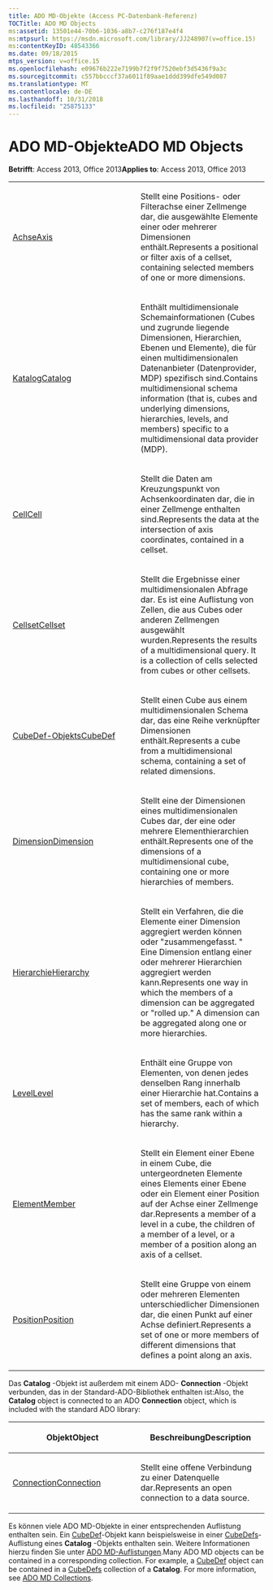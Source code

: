 ```yaml
---
title: ADO MD-Objekte (Access PC-Datenbank-Referenz)
TOCTitle: ADO MD Objects
ms:assetid: 13501e44-70b6-1036-a8b7-c276f187e4f4
ms:mtpsurl: https://msdn.microsoft.com/library/JJ248907(v=office.15)
ms:contentKeyID: 48543366
ms.date: 09/18/2015
mtps_version: v=office.15
ms.openlocfilehash: e09676b222e7199b7f2f9f7520ebf3d5436f9a3c
ms.sourcegitcommit: c557bbcccf37a6011f89aae1ddd399dfe549d087
ms.translationtype: MT
ms.contentlocale: de-DE
ms.lasthandoff: 10/31/2018
ms.locfileid: "25875133"
---
```

# <a name="ado-md-objects"></a><span data-ttu-id="dda2f-102">ADO MD-Objekte</span><span class="sxs-lookup"><span data-stu-id="dda2f-102">ADO MD Objects</span></span>


<span data-ttu-id="dda2f-103">**Betrifft**: Access 2013, Office 2013</span><span class="sxs-lookup"><span data-stu-id="dda2f-103">**Applies to**: Access 2013, Office 2013</span></span>

<table>
<colgroup>
<col style="width: 50%" />
<col style="width: 50%" />
</colgroup>
<tbody>
<tr class="odd">
<td><p><span data-ttu-id="dda2f-104"><a href="axis-object-ado-md.md">Achse</a></span><span class="sxs-lookup"><span data-stu-id="dda2f-104"><a href="axis-object-ado-md.md">Axis</a></span></span></p></td>
<td><p><span data-ttu-id="dda2f-105">Stellt eine Positions- oder Filterachse einer Zellmenge dar, die ausgewählte Elemente einer oder mehrerer Dimensionen enthält.</span><span class="sxs-lookup"><span data-stu-id="dda2f-105">Represents a positional or filter axis of a cellset, containing selected members of one or more dimensions.</span></span></p></td>
</tr>
<tr class="even">
<td><p><span data-ttu-id="dda2f-106"><a href="catalog-object-ado-md.md">Katalog</a></span><span class="sxs-lookup"><span data-stu-id="dda2f-106"><a href="catalog-object-ado-md.md">Catalog</a></span></span></p></td>
<td><p><span data-ttu-id="dda2f-107">Enthält multidimensionale Schemainformationen (Cubes und zugrunde liegende Dimensionen, Hierarchien, Ebenen und Elemente), die für einen multidimensionalen Datenanbieter (Datenprovider, MDP) spezifisch sind.</span><span class="sxs-lookup"><span data-stu-id="dda2f-107">Contains multidimensional schema information (that is, cubes and underlying dimensions, hierarchies, levels, and members) specific to a multidimensional data provider (MDP).</span></span></p></td>
</tr>
<tr class="odd">
<td><p><span data-ttu-id="dda2f-108"><a href="cell-object-ado-md.md">Cell</a></span><span class="sxs-lookup"><span data-stu-id="dda2f-108"><a href="cell-object-ado-md.md">Cell</a></span></span></p></td>
<td><p><span data-ttu-id="dda2f-109">Stellt die Daten am Kreuzungspunkt von Achsenkoordinaten dar, die in einer Zellmenge enthalten sind.</span><span class="sxs-lookup"><span data-stu-id="dda2f-109">Represents the data at the intersection of axis coordinates, contained in a cellset.</span></span></p></td>
</tr>
<tr class="even">
<td><p><span data-ttu-id="dda2f-110"><a href="cellset-object-ado-md.md">Cellset</a></span><span class="sxs-lookup"><span data-stu-id="dda2f-110"><a href="cellset-object-ado-md.md">Cellset</a></span></span></p></td>
<td><p><span data-ttu-id="dda2f-p101">Stellt die Ergebnisse einer multidimensionalen Abfrage dar. Es ist eine Auflistung von Zellen, die aus Cubes oder anderen Zellmengen ausgewählt wurden.</span><span class="sxs-lookup"><span data-stu-id="dda2f-p101">Represents the results of a multidimensional query. It is a collection of cells selected from cubes or other cellsets.</span></span></p></td>
</tr>
<tr class="odd">
<td><p><span data-ttu-id="dda2f-113"><a href="cubedef-object-ado-md.md">CubeDef-Objekts</a></span><span class="sxs-lookup"><span data-stu-id="dda2f-113"><a href="cubedef-object-ado-md.md">CubeDef</a></span></span></p></td>
<td><p><span data-ttu-id="dda2f-114">Stellt einen Cube aus einem multidimensionalen Schema dar, das eine Reihe verknüpfter Dimensionen enthält.</span><span class="sxs-lookup"><span data-stu-id="dda2f-114">Represents a cube from a multidimensional schema, containing a set of related dimensions.</span></span></p></td>
</tr>
<tr class="even">
<td><p><span data-ttu-id="dda2f-115"><a href="dimension-object-ado-md.md">Dimension</a></span><span class="sxs-lookup"><span data-stu-id="dda2f-115"><a href="dimension-object-ado-md.md">Dimension</a></span></span></p></td>
<td><p><span data-ttu-id="dda2f-116">Stellt eine der Dimensionen eines multidimensionalen Cubes dar, der eine oder mehrere Elementhierarchien enthält.</span><span class="sxs-lookup"><span data-stu-id="dda2f-116">Represents one of the dimensions of a multidimensional cube, containing one or more hierarchies of members.</span></span></p></td>
</tr>
<tr class="odd">
<td><p><span data-ttu-id="dda2f-117"><a href="hierarchy-object-ado-md.md">Hierarchie</a></span><span class="sxs-lookup"><span data-stu-id="dda2f-117"><a href="hierarchy-object-ado-md.md">Hierarchy</a></span></span></p></td>
<td><p><span data-ttu-id="dda2f-118">Stellt ein Verfahren, die die Elemente einer Dimension aggregiert werden können oder &quot;zusammengefasst. &quot; Eine Dimension entlang einer oder mehrerer Hierarchien aggregiert werden kann.</span><span class="sxs-lookup"><span data-stu-id="dda2f-118">Represents one way in which the members of a dimension can be aggregated or &quot;rolled up.&quot; A dimension can be aggregated along one or more hierarchies.</span></span></p></td>
</tr>
<tr class="even">
<td><p><span data-ttu-id="dda2f-119"><a href="level-object-ado-md.md">Level</a></span><span class="sxs-lookup"><span data-stu-id="dda2f-119"><a href="level-object-ado-md.md">Level</a></span></span></p></td>
<td><p><span data-ttu-id="dda2f-120">Enthält eine Gruppe von Elementen, von denen jedes denselben Rang innerhalb einer Hierarchie hat.</span><span class="sxs-lookup"><span data-stu-id="dda2f-120">Contains a set of members, each of which has the same rank within a hierarchy.</span></span></p></td>
</tr>
<tr class="odd">
<td><p><span data-ttu-id="dda2f-121"><a href="member-object-ado-md.md">Element</a></span><span class="sxs-lookup"><span data-stu-id="dda2f-121"><a href="member-object-ado-md.md">Member</a></span></span></p></td>
<td><p><span data-ttu-id="dda2f-122">Stellt ein Element einer Ebene in einem Cube, die untergeordneten Elemente eines Elements einer Ebene oder ein Element einer Position auf der Achse einer Zellmenge dar.</span><span class="sxs-lookup"><span data-stu-id="dda2f-122">Represents a member of a level in a cube, the children of a member of a level, or a member of a position along an axis of a cellset.</span></span></p></td>
</tr>
<tr class="even">
<td><p><span data-ttu-id="dda2f-123"><a href="position-object-ado-md.md">Position</a></span><span class="sxs-lookup"><span data-stu-id="dda2f-123"><a href="position-object-ado-md.md">Position</a></span></span></p></td>
<td><p><span data-ttu-id="dda2f-124">Stellt eine Gruppe von einem oder mehreren Elementen unterschiedlicher Dimensionen dar, die einen Punkt auf einer Achse definiert.</span><span class="sxs-lookup"><span data-stu-id="dda2f-124">Represents a set of one or more members of different dimensions that defines a point along an axis.</span></span></p></td>
</tr>
</tbody>
</table>


<span data-ttu-id="dda2f-125">Das **Catalog** -Objekt ist außerdem mit einem ADO- **Connection** -Objekt verbunden, das in der Standard-ADO-Bibliothek enthalten ist:</span><span class="sxs-lookup"><span data-stu-id="dda2f-125">Also, the **Catalog** object is connected to an ADO **Connection** object, which is included with the standard ADO library:</span></span>

<table>
<colgroup>
<col style="width: 50%" />
<col style="width: 50%" />
</colgroup>
<thead>
<tr class="header">
<th><p><span data-ttu-id="dda2f-126">Objekt</span><span class="sxs-lookup"><span data-stu-id="dda2f-126">Object</span></span></p></th>
<th><p><span data-ttu-id="dda2f-127">Beschreibung</span><span class="sxs-lookup"><span data-stu-id="dda2f-127">Description</span></span></p></th>
</tr>
</thead>
<tbody>
<tr class="odd">
<td><p><span data-ttu-id="dda2f-128"><a href="connection-object-ado.md">Connection</a></span><span class="sxs-lookup"><span data-stu-id="dda2f-128"><a href="connection-object-ado.md">Connection</a></span></span></p></td>
<td><p><span data-ttu-id="dda2f-129">Stellt eine offene Verbindung zu einer Datenquelle dar.</span><span class="sxs-lookup"><span data-stu-id="dda2f-129">Represents an open connection to a data source.</span></span></p></td>
</tr>
</tbody>
</table>


<span data-ttu-id="dda2f-p102">Es können viele ADO MD-Objekte in einer entsprechenden Auflistung enthalten sein. Ein [CubeDef](cubedef-object-ado-md.md)-Objekt kann beispielsweise in einer [CubeDefs](cubedefs-collection-ado-md.md)-Auflistung eines **Catalog** -Objekts enthalten sein. Weitere Informationen hierzu finden Sie unter [ADO MD-Auflistungen](ado-md-collections.md).</span><span class="sxs-lookup"><span data-stu-id="dda2f-p102">Many ADO MD objects can be contained in a corresponding collection. For example, a [CubeDef](cubedef-object-ado-md.md) object can be contained in a [CubeDefs](cubedefs-collection-ado-md.md) collection of a **Catalog**. For more information, see [ADO MD Collections](ado-md-collections.md).</span></span>

